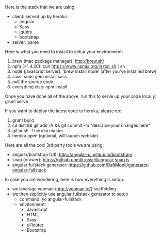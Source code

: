 Here is the stack that we are using:
* client: served up by heroku
	- angular
  	- Sass
  	- jquery 
  	- bootstrap
* server: parse

Here is what you need to install to setup your environment:
1. brew (mac package manager): http://brew.sh/
2. npm (>1.4.20): curl https://www.npmjs.org/install.sh | sh
3. node (javascript server): 'brew install node' (after you've installed brew)
4. sass: sudo gem install sass
5. pull the source code
6. everything else: npm install

Once you have done all of the above, run this to serve up your code locally: grunt serve

If you want to deploy the latest code to heroku, please do:
1. grunt build
2. cd dist && git add -A && git commit -m "describe your changes here"
3. git push -f heroku master
4. heroku open (optional, will launch website)


Here are all the cool 3rd party tools we are using:
* angular/bootstrap (UI): http://angular-ui.github.io/bootstrap/
* snap (drawer): https://github.com/jtrussell/angular-snap.js
* angular fullstack generator: https://github.com/DaftMonk/generator-angular-fullstack


In case you are wondering, here is how everything is setup:
* we leverage yeoman (http://yeoman.io/) scaffolding
* we then explicitly use angular fullstack generator to setup
	- command: yo angular-fullstack
	- environment:
       	- Javascript
       	- HTML
   		- Sass
   		- uiRouter
   		- Bootstrap